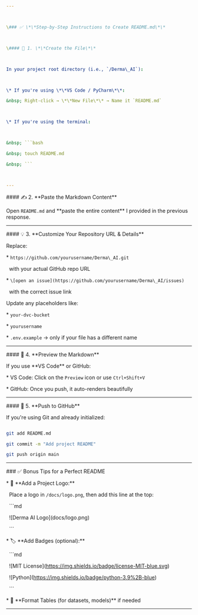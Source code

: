 ```yaml
---



\### ✅ \*\*Step-by-Step Instructions to Create README.md\*\*



\#### 📁 1. \*\*Create the File\*\*



In your project root directory (i.e., `/Derma\_AI`):



\* If you're using \*\*VS Code / PyCharm\*\*:

&nbsp; Right-click → \*\*New File\*\* → Name it `README.md`



\* If you're using the terminal:



&nbsp; ```bash

&nbsp; touch README.md

&nbsp; ```



---
```




\#### ✍️ 2. \*\*Paste the Markdown Content\*\*



Open `README.md` and \*\*paste the entire content\*\* I provided in the previous response.



---



\#### 💡 3. \*\*Customize Your Repository URL \& Details\*\*



Replace:



\* `https://github.com/yourusername/Derma\_AI.git`

&nbsp; with your actual GitHub repo URL

\* `\[open an issue](https://github.com/yourusername/Derma\_AI/issues)`

&nbsp; with the correct issue link



Update any placeholders like:



\* `your-dvc-bucket`

\* `yourusername`

\* `.env.example` → only if your file has a different name



---



\#### 📌 4. \*\*Preview the Markdown\*\*



If you use \*\*VS Code\*\* or GitHub:



\* VS Code: Click on the `Preview` icon or use `Ctrl+Shift+V`

\* GitHub: Once you push, it auto-renders beautifully



---



\#### 🚀 5. \*\*Push to GitHub\*\*



If you're using Git and already initialized:



```bash

git add README.md

git commit -m "Add project README"

git push origin main

```



---



\### ✅ Bonus Tips for a Perfect README



\* 📛 \*\*Add a Project Logo:\*\*

&nbsp; Place a logo in `/docs/logo.png`, then add this line at the top:



&nbsp; ```md

&nbsp; !\[Derma AI Logo](docs/logo.png)

&nbsp; ```



\* 🏷️ \*\*Add Badges (optional):\*\*



&nbsp; ```md

&nbsp; !\[MIT License](https://img.shields.io/badge/license-MIT-blue.svg)

&nbsp; !\[Python](https://img.shields.io/badge/python-3.9%2B-blue)

&nbsp; ```



\* 📜 \*\*Format Tables (for datasets, models)\*\* if needed



---



